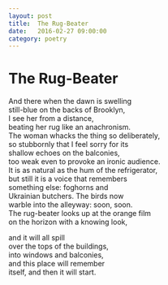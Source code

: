 ```yaml
---
layout: post
title:  The Rug-Beater
date:   2016-02-27 09:00:00
category: poetry
---
```

<h1>The Rug-Beater</h1>

And there when the dawn is swelling  
still-blue on the backs of Brooklyn,  
I see her from a distance,  
beating her rug like an anachronism.  
The woman whacks the thing so deliberately,  
so stubbornly that I feel sorry for its  
shallow echoes on the balconies,  
too weak even to provoke an ironic audience.  
It is as natural as the hum of the refrigerator,  
but still it is a voice that remembers  
something else: foghorns and  
Ukrainian butchers. The birds now  
warble into the alleyway: soon, soon.  
The rug-beater looks up at the orange film  
on the horizon with a knowing look,

and it will all spill  
over the tops of the buildings,  
into windows and balconies,  
and this place will remember  
itself, and then it will start.



 

